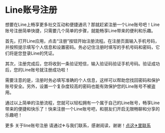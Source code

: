 # Line账号注册

想要在Line上畅享更多社交互动和便捷通讯？那就赶紧注册一个Line账号吧！Line账号注册简单快捷，只需要几个简单的步骤，就能畅享Line带来的便利和乐趣。

首先，打开Line应用，点击“注册”按钮开始注册流程。在注册页面输入手机号码，并按照提示填写个人信息和设置密码。务必记住注册时填写的手机号码和密码，它们将是您登录Line的凭证。

其次，注册完成后，您将收到一条验证短信，输入验证码验证手机号码。验证成功后，您的Line账号就注册成功啦！

需要注意的是，注册时务必填写准确的个人信息，这样可以帮助您找回密码和保护账号安全。另外，设置一个复杂度较高的密码也能有效保护您的Line账号不被盗用。

通过以上简单的注册流程，您就可以轻松拥有一个属于自己的Line账号，畅享Line带来的便捷和快乐了！快来注册一个Line账号吧，和朋友们开启无限畅聊和分享的乐趣吧！

更多 关于line账号注册 请通过✈与我们联系，感谢阅读，谢谢！[点这✈里联系](https://b.k02.cc)